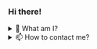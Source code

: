 ### Hi there!

<details>
<summary>🤔 What am I? </summary>
<br>
I'm a student who got an interest in computer science, music and art!
</details>

<details>
<summary>📫 How to contact me? </summary>
<br>
You can follow my progress here, on Github! or on my social media <br><br>
 
<a align="left" href="https://twitter.com/oofieisbad">
 <img align="left" src="TwitterLogo.png" height="30px" width="30px"/>
 <p align="left">Twitter</p>
</a>
<a align="left" href="https://discord.com/users/441816577424228353">
 <img align="left" src="DiscordLogo.png" height="30px" width="30px"/>
 <p align="left">Discord</p>
</a>
<a align="left" href="https://www.reddit.com/user/B0TPlayer">
 <img align="left" src="RedditLogo.png" height="30px" width="30px"/>
 <p align="left">Reddit</p>
</a>
 
</details>

<!--
**oofiedev/oofiedev** is a ✨ _special_ ✨ repository because its `README.md` (this file) appears on your GitHub profile.

Here are some ideas to get you started:

- 🔭 I’m currently working on ...
- 🌱 I’m currently learning ...
- 👯 I’m looking to collaborate on ...
- 🤔 I’m looking for help with ...
- 💬 Ask me about ...
- 📫 How to reach me: ...
- 😄 Pronouns: ...
- ⚡ Fun fact: ...
-->
